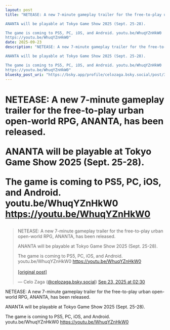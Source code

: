 ```yaml
---
layout: post
title: "NETEASE: A new 7-minute gameplay trailer for the free-to-play urban open-world RPG, ANANTA, has been released. 

ANANTA will be playable at Tokyo Game Show 2025 (Sept. 25-28). 

The game is coming to PS5, PC, iOS, and Android. youtu.be/WhuqYZnHkW0
https://youtu.be/WhuqYZnHkW0"
date: 2025-09-23
description: "NETEASE: A new 7-minute gameplay trailer for the free-to-play urban open-world RPG, ANANTA, has been released. 

ANANTA will be playable at Tokyo Game Show 2025 (Sept. 25-28). 

The game is coming to PS5, PC, iOS, and Android. youtu.be/WhuqYZnHkW0
https://youtu.be/WhuqYZnHkW0"
bluesky_post_uri: "https://bsky.app/profile/celozaga.bsky.social/post/3lzhuwnkt3c2s"
---
```


<h1 class="bluesky-post-title">NETEASE: A new 7-minute gameplay trailer for the free-to-play urban open-world RPG, ANANTA, has been released. 

ANANTA will be playable at Tokyo Game Show 2025 (Sept. 25-28). 

The game is coming to PS5, PC, iOS, and Android. youtu.be/WhuqYZnHkW0
https://youtu.be/WhuqYZnHkW0</h1>

<blockquote class="bluesky-embed" data-bluesky-uri="at://did:plc:lmh6rennptq77inaztnovw4b/app.bsky.feed.post/3lzhuwnkt3c2s" data-bluesky-embed-color-mode="system">
<p lang="">NETEASE: A new 7-minute gameplay trailer for the free-to-play urban open-world RPG, ANANTA, has been released. 

ANANTA will be playable at Tokyo Game Show 2025 (Sept. 25-28). 

The game is coming to PS5, PC, iOS, and Android. youtu.be/WhuqYZnHkW0
https://youtu.be/WhuqYZnHkW0<br><br><a href="https://bsky.app/profile/celozaga.bsky.social/post/3lzhuwnkt3c2s">[original post]</a></p>
&mdash; Celo Zaga (<a href="https://bsky.app/profile/did:plc:lmh6rennptq77inaztnovw4b?ref_src=embed">@celozaga.bsky.social</a>) <a href="https://bsky.app/profile/celozaga.bsky.social/post/3lzhuwnkt3c2s?ref_src=embed">Sep 23, 2025 at 02:30</a>
</blockquote>
<script async src="https://embed.bsky.app/static/embed.js" charset="utf-8"></script>

<p class="bluesky-post-description">NETEASE: A new 7-minute gameplay trailer for the free-to-play urban open-world RPG, ANANTA, has been released. 

ANANTA will be playable at Tokyo Game Show 2025 (Sept. 25-28). 

The game is coming to PS5, PC, iOS, and Android. youtu.be/WhuqYZnHkW0
https://youtu.be/WhuqYZnHkW0</p>
